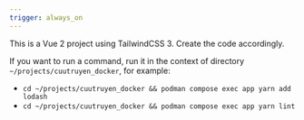 ```yaml
---
trigger: always_on
---
```


This is a Vue 2 project using TailwindCSS 3. Create the code accordingly.

If you want to run a command, run it in the context of directory `~/projects/cuutruyen_docker`, for example:

- `cd ~/projects/cuutruyen_docker && podman compose exec app yarn add lodash`
- `cd ~/projects/cuutruyen_docker && podman compose exec app yarn lint`
